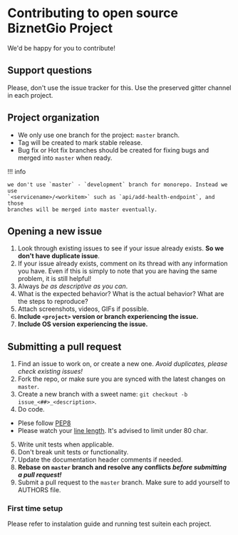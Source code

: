 # Contributing to open source BiznetGio Project

We'd be happy for you to contribute!

## Support questions

Please, don't use the issue tracker for this. Use the preserved gitter channel
in each project.

## Project organization

- We only use one branch for the project: `master` branch.
- Tag will be created to mark stable release.
- Bug fix or Hot fix branches should be created for fixing bugs and merged into
  `master` when ready.

!!! info

    we don't use `master` - `development` branch for monorepo. Instead we use
    `<servicename>/<workitem>` such as `api/add-health-endpoint`, and those
    branches will be merged into master eventually.

## Opening a new issue

1. Look through existing issues to see if your issue already
   exists. **So we don't have duplicate issue**.
2. If your issue already exists, comment on its thread with any
   information you have. Even if this is simply to note that you are having the same problem, it is still helpful!
3. Always *be as descriptive as you can*.
4. What is the expected behavior? What is the actual behavior? What are the steps to reproduce?
5. Attach screenshots, videos, GIFs if possible.
6. **Include `<project>` version or branch experiencing the issue.**
7. **Include OS version experiencing the issue.**


## Submitting a pull request

1. Find an issue to work on, or create a new one. *Avoid duplicates, please check existing issues!*
2. Fork the repo, or make sure you are synced with the latest changes on `master`.
3. Create a new branch with a sweet name: `git checkout -b issue_<##>_<description>`.
4. Do code.
 - Plese follow [PEP8](https://pep8.org/)
 - Please watch your [line length](https://baymard.com/blog/line-length-readability). It's
   advised to limit under 80 char.
5. Write unit tests when applicable.
6. Don't break unit tests or functionality.
7. Update the documentation header comments if needed.
8. **Rebase on `master` branch and resolve any conflicts _before submitting a pull request!_**
9. Submit a pull request to the `master` branch. Make sure to add yourself to
   AUTHORS file.


### First time setup

Please refer to instalation guide and running test suitein each project.

